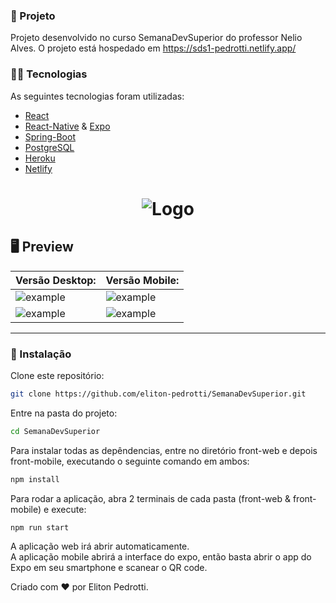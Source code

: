 ### 🚐 Projeto

Projeto desenvolvido no curso SemanaDevSuperior do professor Nelio Alves.
O projeto está hospedado em https://sds1-pedrotti.netlify.app/

### 👨‍💻 Tecnologias  

As seguintes tecnologias foram utilizadas:

* [React](https://pt-br.reactjs.org/)
* [React-Native](https://reactnative.dev/) & [Expo](https://expo.io/)
* [Spring-Boot](https://spring.io/projects/spring-framework)
* [PostgreSQL](https://www.postgresql.org/)
* [Heroku](https://dashboard.heroku.com/)
* [Netlify](https://www.netlify.com/)


<h1 align="center">
  <img src="https://ik.imagekit.io/s92ibqtpon/front01_YfInHffH1.jpg" alt="Logo" />
</h1>

## 🖥 Preview 

| Versão Desktop: |Versão Mobile: |
|----------|----------|
|![example](https://ik.imagekit.io/s92ibqtpon/front02_Q2U-tIb6h8.jpg)|![example](https://ik.imagekit.io/s92ibqtpon/mobile03_i9hYTdRhdN.jpg)|
|![example](https://ik.imagekit.io/s92ibqtpon/front03_K5fXwbRDM.jpg)|![example](https://ik.imagekit.io/s92ibqtpon/mobile02_XoJ-h5TdR.jpg)|
--- 

### 💾 Instalação

Clone este repositório:

```bash
git clone https://github.com/eliton-pedrotti/SemanaDevSuperior.git
```

Entre na pasta do projeto:

```bash
cd SemanaDevSuperior
```

Para instalar todas as depêndencias, entre no diretório front-web e depois front-mobile, executando o seguinte comando em ambos:

```bash
npm install
```

Para rodar a aplicação, abra 2 terminais de cada pasta (front-web & front-mobile) e execute:

```bash
npm run start
```

A aplicação web irá abrir automaticamente. <br>
A aplicação mobile abrirá a interface do expo, então basta abrir o app do Expo em seu smartphone e scanear o QR code.


Criado com ❤️ por Eliton Pedrotti.
